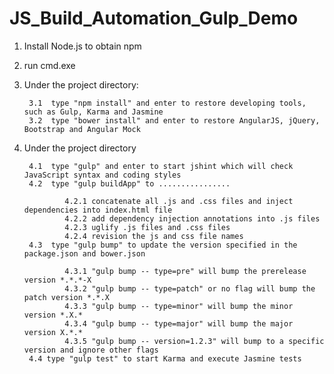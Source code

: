 # JS_Build_Automation_Gulp_Demo

1. Install Node.js to obtain npm 
2. run cmd.exe
3. Under the project directory:

        3.1  type "npm install" and enter to restore developing tools, such as Gulp, Karma and Jasmine
        3.2  type "bower install" and enter to restore AngularJS, jQuery, Bootstrap and Angular Mock

4. Under the project directory 

        4.1  type "gulp" and enter to start jshint which will check JavaScript syntax and coding styles 
        4.2  type "gulp buildApp" to ................
        
                4.2.1 concatenate all .js and .css files and inject dependencies into index.html file 
                4.2.2 add dependency injection annotations into .js files 
                4.2.3 uglify .js files and .css files
                4.2.4 revision the js and css file names 
        4.3  type "gulp bump" to update the version specified in the package.json and bower.json 
        
                4.3.1 "gulp bump -- type=pre" will bump the prerelease version *.*.*-X
                4.3.2 "gulp bump -- type=patch" or no flag will bump the patch version *.*.X
                4.3.3 "gulp bump -- type=minor" will bump the minor version *.X.*
                4.3.4 "gulp bump -- type=major" will bump the major version X.*.*
                4.3.5 "gulp bump -- version=1.2.3" will bump to a specific version and ignore other flags
        4.4 type "gulp test" to start Karma and execute Jasmine tests

